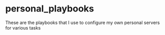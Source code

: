 # personal_playbooks
These are the playbooks that I use to configure my own personal servers for various tasks
